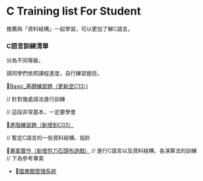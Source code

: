 # C Training list For Student 
推薦與「資料結構」一起學習，可以更加了解C語言。

### C語言訓練清單
分為不同等級，

請同學們依照課程進度，自行練習題目。

👶[Basic_基礎練習題（更新至C13）)](basic)
  
  // 針對幾處語法進行訓練
  
  // 這段非常基本，一定要學會


🧔[進階練習題（新增到C03）](middle)

// 暫定C語言的一些資料結構、指針


🤖[專案實作（新增剪刀石頭布遊戲）](project)
// 進行C語言以及資料結構、各演算法的訓練
// 下為參考專案
 - 📖[圖書館管理系統](https://github.com/Sakuya4/LibrarySYS)
